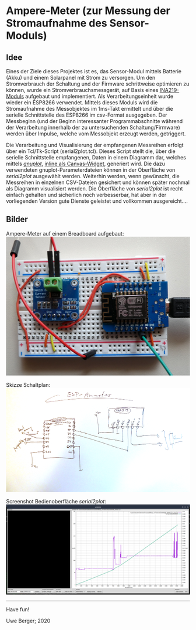 # Ampere-Meter (zur Messung der Stromaufnahme des Sensor-Moduls)

## Idee
Eines der Ziele dieses Projektes ist es, das Sensor-Modul mittels Batterie (Akku) und einem Solarpanel mit Strom zu versorgen. Um den Stromverbrauch der Schaltung und der Firmware schrittweise optimieren zu können, wurde ein Stromverbrauchsmessgerät, auf Basis eines [INA219-Moduls](https://learn.adafruit.com/adafruit-ina219-current-sensor-breakout?view=all) aufgebaut und implementiert. Als Verarbeitungseinheit wurde wieder ein ESP8266 verwendet. Mittels dieses Moduls wird die Stromaufnahme des Messobjektes im 1ms-Takt ermittelt und über die serielle Schnittstelle des ESP8266 im csv-Format ausgegeben. Der Messbeginn (und der Beginn interessanter Programmabschnitte während der Verarbeitung innerhalb der zu untersuchenden Schaltung/Firmware) werden über Impulse, welche vom Messobjekt erzeugt werden, getriggert. 

Die Verarbeitung und Visualisierung der empfangenen Messreihen erfolgt über ein Tcl/Tk-Script (serial2plot.tcl). Dieses Script stellt die, über die serielle Schnittstelle empfangenen, Daten in einem Diagramm dar, welches mittels [*gnuplot*](http://www.gnuplot.info/), [inline als Canvas-Widget](http://wiki.bralug.de/Tcl/Tk-Benutzeroberfl%C3%A4chen_f%C3%BCr_gnuplot_programmieren), generiert wird. Die dazu verwendeten gnuplot-Parameterdateien können in der Oberfläche von *serial2plot* ausgewählt werden. Weiterhin werden, wenn gewünscht, die Messreihen in einzelnen CSV-Dateien gesichert und können später nochmal als Diagramm visualisiert werden. Die Oberfläche von *serial2plot* ist recht einfach gehalten und sicherlich noch verbesserbar, hat aber in der vorliegenden Version gute Dienste geleistet und vollkommen ausgereicht....


## Bilder

Ampere-Meter auf einem Breadboard aufgebaut:
![Alt-Text](../images/ammeter.png)

Skizze Schaltplan:
![Alt-Text](../images/circuit_ammeter.png)

Screenshot Bedienoberfläche *serial2plot*:
![Alt-Text](../images/serial2plot.png)

---------
Have fun!

Uwe Berger; 2020
